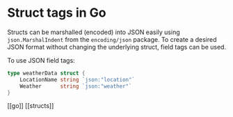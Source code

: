 # Struct tags in Go

Structs can be marshalled (encoded) into JSON easily using `json.MarshalIndent` from the `encoding/json` package. To create a desired JSON format without changing the underlying struct, field tags can be used.

To use JSON field tags:

```go
type weatherData struct {
    LocationName string `json:"location"`
    Weather      string `json:"weather"`
}
```

[[go]]
[[structs]]
